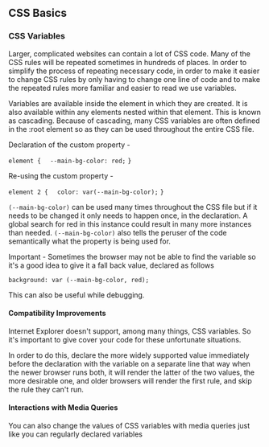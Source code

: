 ## CSS Basics

### CSS Variables

Larger, complicated websites can contain a lot of CSS code. Many of the CSS rules will be repeated sometimes in hundreds of places. In order to simplify the process of repeating necessary code, in order to make it easier to change CSS rules by only having to change one line of code and to make the repeated rules more familiar and easier to read we use variables.

Variables are available inside the element in which they are created. It is also available within any elements nested within that element. This is known as cascading. Because of cascading, many CSS variables are often defined in the :root element so as they can be used throughout the entire CSS file.

Declaration of the custom property -

`element {`
`  --main-bg-color: red;`
`}`

Re-using the custom property -

`element 2 {`
`  color: var(--main-bg-color);`
`}`

`(--main-bg-color)` can be used many times throughout the CSS file but if it needs to be changed it only needs to happen once, in the declaration. A global search for red in this instance could result in many more instances than needed. `(--main-bg-color)` also tells the peruser of the code semantically what the property is being used for.

Important - Sometimes the browser may not be able to find the variable so it's a good idea to give it a fall back value, declared as follows

`background: var (--main-bg-color, red);`

This can also be useful while debugging.

#### Compatibility Improvements

Internet Explorer doesn't support, among many things, CSS variables. So it's important to give cover your code for these unfortunate situations.

In order to do this, declare the more widely supported value immediately before the declaration with the variable on a separate line that way when the newer browser runs both, it will render the latter of the two values, the more desirable one, and older browsers will render the first rule, and skip the rule they can't run.

#### Interactions with Media Queries

You can also change the values of CSS variables with media queries just like you can regularly declared variables
